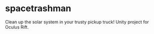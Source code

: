 # spacetrashman
Clean up the solar system in your trusty pickup truck! Unity project for Oculus Rift.
